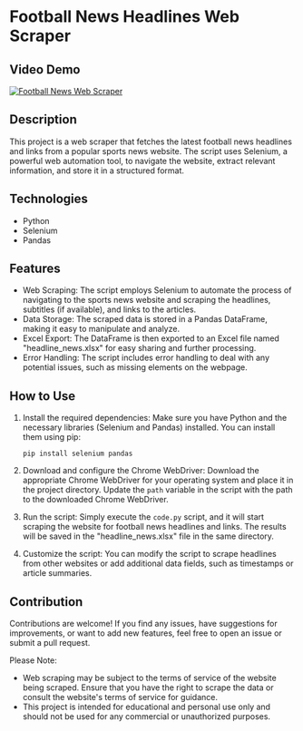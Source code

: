 # Football News Headlines Web Scraper

## Video Demo
[![Football News Web Scraper](https://img.youtube.com/vi/qRJA1GZJB9c/0.jpg)](https://www.youtube.com/watch?v=qRJA1GZJB9c)

## Description
This project is a web scraper that fetches the latest football news headlines and links from a popular sports news website. The script uses Selenium, a powerful web automation tool, to navigate the website, extract relevant information, and store it in a structured format.

## Technologies
- Python
- Selenium
- Pandas

## Features
- Web Scraping: The script employs Selenium to automate the process of navigating to the sports news website and scraping the headlines, subtitles (if available), and links to the articles.
- Data Storage: The scraped data is stored in a Pandas DataFrame, making it easy to manipulate and analyze.
- Excel Export: The DataFrame is then exported to an Excel file named "headline_news.xlsx" for easy sharing and further processing.
- Error Handling: The script includes error handling to deal with any potential issues, such as missing elements on the webpage.

## How to Use
1. Install the required dependencies: Make sure you have Python and the necessary libraries (Selenium and Pandas) installed. You can install them using pip:
    ```
    pip install selenium pandas
    ```

2. Download and configure the Chrome WebDriver: Download the appropriate Chrome WebDriver for your operating system and place it in the project directory. Update the `path` variable in the script with the path to the downloaded Chrome WebDriver.

3. Run the script: Simply execute the `code.py` script, and it will start scraping the website for football news headlines and links. The results will be saved in the "headline_news.xlsx" file in the same directory.

4. Customize the script: You can modify the script to scrape headlines from other websites or add additional data fields, such as timestamps or article summaries.

## Contribution
Contributions are welcome! If you find any issues, have suggestions for improvements, or want to add new features, feel free to open an issue or submit a pull request.

Please Note:
- Web scraping may be subject to the terms of service of the website being scraped. Ensure that you have the right to scrape the data or consult the website's terms of service for guidance.
- This project is intended for educational and personal use only and should not be used for any commercial or unauthorized purposes.
